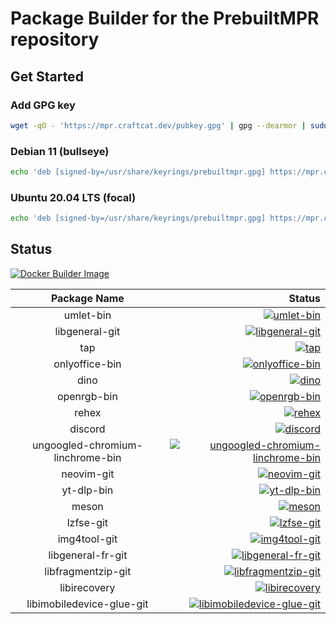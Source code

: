 # Package Builder for the PrebuiltMPR repository
## Get Started
### Add GPG key
```bash
wget -qO - 'https://mpr.craftcat.dev/pubkey.gpg' | gpg --dearmor | sudo tee /usr/share/keyrings/prebuiltmpr.gpg &> /dev/null
```

### Debian 11 (bullseye)
```bash
echo 'deb [signed-by=/usr/share/keyrings/prebuiltmpr.gpg] https://mpr.craftcat.dev/ bullseye main' | sudo tee /etc/apt/sources.list.d/prebuiltmpr.list
```

### Ubuntu 20.04 LTS (focal)
```bash
echo 'deb [signed-by=/usr/share/keyrings/prebuiltmpr.gpg] https://mpr.craftcat.dev/ focal main' | sudo tee /etc/apt/sources.list.d/prebuiltmpr.list
```

## Status

[![Docker Builder Image](https://github.com/PrebuiltMPR/builder/actions/workflows/!baseimages.yml/badge.svg)](https://github.com/PrebuiltMPR/builder/actions/workflows/!baseimages.yml)


| Package Name  |    Status     |
| :-----------: | ------------: |
|   umlet-bin   | [![umlet-bin](https://github.com/PrebuiltMPR/builder/actions/workflows/umlet-bin.yml/badge.svg)](https://github.com/PrebuiltMPR/builder/actions/workflows/umlet-bin.yml)  |
|   libgeneral-git   | [![libgeneral-git](https://github.com/PrebuiltMPR/builder/actions/workflows/libgeneral-git.yml/badge.svg)](https://github.com/PrebuiltMPR/builder/actions/workflows/libgeneral-git.yml)  |
|   tap   | [![tap](https://github.com/PrebuiltMPR/builder/actions/workflows/tap.yml/badge.svg)](https://github.com/PrebuiltMPR/builder/actions/workflows/tap.yml)  |
|   onlyoffice-bin   | [![onlyoffice-bin](https://github.com/PrebuiltMPR/builder/actions/workflows/onlyoffice-bin.yml/badge.svg)](https://github.com/PrebuiltMPR/builder/actions/workflows/onlyoffice-bin.yml)  |
|   dino   | [![dino](https://github.com/PrebuiltMPR/builder/actions/workflows/dino.yml/badge.svg)](https://github.com/PrebuiltMPR/builder/actions/workflows/dino.yml)  |
|   openrgb-bin   | [![openrgb-bin](https://github.com/PrebuiltMPR/builder/actions/workflows/openrgb-bin.yml/badge.svg)](https://github.com/PrebuiltMPR/builder/actions/workflows/openrgb-bin.yml)  |
|   rehex   | [![rehex](https://github.com/PrebuiltMPR/builder/actions/workflows/rehex.yml/badge.svg)](https://github.com/PrebuiltMPR/builder/actions/workflows/rehex.yml)  |
|   discord   | [![discord](https://github.com/PrebuiltMPR/builder/actions/workflows/discord.yml/badge.svg)](https://github.com/PrebuiltMPR/builder/actions/workflows/discord.yml)  |
|   ungoogled-chromium-linchrome-bin   | [![ungoogled-chromium-linchrome-bin](https://github.com/PrebuiltMPR/builder/actions/workflows/ungoogled-chromium-linchrome-bin.yml/badge.svg)](https://github.com/PrebuiltMPR/builder/actions/workflows/ungoogled-chromium-linchrome-bin.yml)  |
|   neovim-git   | [![neovim-git](https://github.com/PrebuiltMPR/builder/actions/workflows/neovim-git.yml/badge.svg)](https://github.com/PrebuiltMPR/builder/actions/workflows/neovim-git.yml)  |
|   yt-dlp-bin   | [![yt-dlp-bin](https://github.com/PrebuiltMPR/builder/actions/workflows/yt-dlp-bin.yml/badge.svg)](https://github.com/PrebuiltMPR/builder/actions/workflows/yt-dlp-bin.yml)  |
|   meson   | [![meson](https://github.com/PrebuiltMPR/builder/actions/workflows/meson.yml/badge.svg)](https://github.com/PrebuiltMPR/builder/actions/workflows/meson.yml)  |
|   lzfse-git   | [![lzfse-git](https://github.com/PrebuiltMPR/builder/actions/workflows/lzfse-git.yml/badge.svg)](https://github.com/PrebuiltMPR/builder/actions/workflows/lzfse-git.yml)  |
|   img4tool-git   | [![img4tool-git](https://github.com/PrebuiltMPR/builder/actions/workflows/img4tool-git.yml/badge.svg)](https://github.com/PrebuiltMPR/builder/actions/workflows/img4tool-git.yml)  |
|   libgeneral-fr-git   | [![libgeneral-fr-git](https://github.com/PrebuiltMPR/builder/actions/workflows/libgeneral-fr-git.yml/badge.svg)](https://github.com/PrebuiltMPR/builder/actions/workflows/libgeneral-fr-git.yml)  |
|   libfragmentzip-git   | [![libfragmentzip-git](https://github.com/PrebuiltMPR/builder/actions/workflows/libfragmentzip-git.yml/badge.svg)](https://github.com/PrebuiltMPR/builder/actions/workflows/libfragmentzip-git.yml)  |
|   libirecovery   | [![libirecovery](https://github.com/PrebuiltMPR/builder/actions/workflows/libirecovery.yml/badge.svg)](https://github.com/PrebuiltMPR/builder/actions/workflows/libirecovery.yml)  |
|   libimobiledevice-glue-git   | [![libimobiledevice-glue-git](https://github.com/PrebuiltMPR/builder/actions/workflows/libimobiledevice-glue-git.yml/badge.svg)](https://github.com/PrebuiltMPR/builder/actions/workflows/libimobiledevice-glue-git.yml)  |
